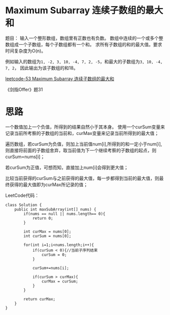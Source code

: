 # Maximum Subarray 连续子数组的最大和

题目：
输入一个整形数组，数组里有正数也有负数。
数组中连续的一个或多个整数组成一个子数组，每个子数组都有一个和。
求所有子数组的和的最大值。要求时间复杂度为O(n)。

例如输入的数组为`1, -2, 3, 10, -4, 7, 2, -5`，和最大的子数组为`3, 10, -4, 7, 2`，
因此输出为该子数组的和18。

[leetcode-53 Maximum Subarray 连续子数组的最大和](https://blog.csdn.net/woliuyunyicai/article/details/50074737) 

《剑指Offer》题31   

# 思路

一个数值加上一个负值，所得到的结果自然小于其本身。
使用一个curSum变量来记录当前所考察的子数组的当前和，curMax变量来记录当前所得到的最大值；

遍历数组，若curSum为负值，则加上当前值num[i],所得到的和一定小于num[i],则直接将前面的子数组舍弃，取当前值为下一个继续考察的子数组的起点，则curSum=nums[i]；

若curSum为正值，可想而知，直接加上num[i]会得到更大值；

比较当前获得的curSum与之前获得的最大值，每一步都得到当前的最大值，则最终获得的最大值即为curMax所记录的值；

LeetCode代码：
```
class Solution {
    public int maxSubArray(int[] nums) {
        if(nums == null || nums.length== 0){
            return 0;
        }
        
        int curMax = nums[0];
        int curSum = nums[0];
        
        for(int i=1;i<nums.length;i++){
            if(curSum < 0){//当前子序列结束
                curSum = 0;
            }
            
            curSum+=nums[i];

            if(curSum > curMax){
                curMax = curSum;
            }
        }
        
        return curMax;
    }
}
```
